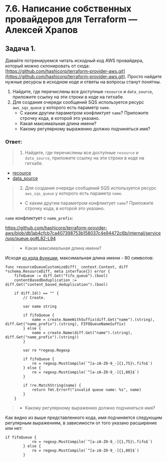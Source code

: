 # 7.6. Написание собственных провайдеров для Terraform — Алексей Храпов

## Задача 1. 
Давайте потренируемся читать исходный код AWS провайдера, который можно склонировать от сюда: 
[https://github.com/hashicorp/terraform-provider-aws.git](https://github.com/hashicorp/terraform-provider-aws.git).
Просто найдите нужные ресурсы в исходном коде и ответы на вопросы станут понятны.  


1. Найдите, где перечислены все доступные `resource` и `data_source`, приложите ссылку на эти строки в коде на 
гитхабе.   
1. Для создания очереди сообщений SQS используется ресурс `aws_sqs_queue` у которого есть параметр `name`. 
    * С каким другим параметром конфликтует `name`? Приложите строчку кода, в которой это указано.
    * Какая максимальная длина имени? 
    * Какому регулярному выражению должно подчиняться имя? 

### Ответ:

> 1. Найдите, где перечислены все доступные `resource` и `data_source`, приложите ссылку на эти строки в коде на 
гитхабе.

- [recource](https://github.com/hashicorp/terraform-provider-aws/blob/8b5a71bcdcaa04e6d5c5c41243fd981edbdd79a5/internal/provider/provider.go#L872-L1999)
- [data_source](https://github.com/hashicorp/terraform-provider-aws/blob/8b5a71bcdcaa04e6d5c5c41243fd981edbdd79a5/internal/provider/provider.go#L412-L870)

> 2. Для создания очереди сообщений SQS используется ресурс `aws_sqs_queue` у которого есть параметр `name`.  
> * С каким другим параметром конфликтует `name`? Приложите строчку кода, в которой это указано.

`name` конфликтует с `name_prefix`:

https://github.com/hashicorp/terraform-provider-aws/blob/db1ab4cfcb7ca407398753b158037c4e94472c6b/internal/service/sqs/queue.go#L82-L94

> * Какая максимальная длина имени? 

Исходя [из кода функции](https://github.com/hashicorp/terraform-provider-aws/blob/8b5a71bcdcaa04e6d5c5c41243fd981edbdd79a5/internal/service/sqs/queue.go#L407-L433), максимальная длина имени - 80 символов:
```gotemplate
func resourceQueueCustomizeDiff(_ context.Context, diff *schema.ResourceDiff, meta interface{}) error {
	fifoQueue := diff.Get("fifo_queue").(bool)
	contentBasedDeduplication := diff.Get("content_based_deduplication").(bool)

	if diff.Id() == "" {
		// Create.

		var name string

		if fifoQueue {
			name = create.NameWithSuffix(diff.Get("name").(string), diff.Get("name_prefix").(string), FIFOQueueNameSuffix)
		} else {
			name = create.Name(diff.Get("name").(string), diff.Get("name_prefix").(string))
		}

		var re *regexp.Regexp

		if fifoQueue {
			re = regexp.MustCompile(`^[a-zA-Z0-9_-]{1,75}\.fifo$`)
		} else {
			re = regexp.MustCompile(`^[a-zA-Z0-9_-]{1,80}$`)
		}

		if !re.MatchString(name) {
			return fmt.Errorf("invalid queue name: %s", name)
		}
	}
```

> * Какому регулярному выражению должно подчиняться имя?

Как видно из выше представленного кода, имя подчиняется следующим регулярным выражениям, в зависимости от того указано расширение или нет:
```gotemplate
if fifoQueue {
			re = regexp.MustCompile(`^[a-zA-Z0-9_-]{1,75}\.fifo$`)
		} else {
			re = regexp.MustCompile(`^[a-zA-Z0-9_-]{1,80}$`)
		}
```
